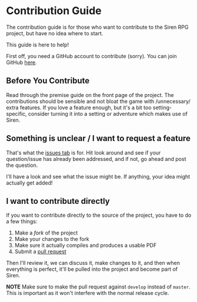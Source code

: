 # Contribution Guide

The contribution guide is for those who want to contribute to the Siren RPG project, but have no idea where to start.

This guide is here to help!

First off, you need a GitHub account to contribute (sorry).
You can join GitHub [here](https://github.com/join).

## Before You Contribute

Read through the premise guide on the front page of the project.
The contributions should be sensible and not bloat the game with /unnecessary/ extra features.
If you love a feature enough, but it's a bit too setting-specific, consider turning it into a setting or adventure which makes use of Siren.

## Something is unclear / I want to request a feature

That's what the [issues tab](https://github.com/ElectricCoffee/SirenRPG/issues) is for.
Hit look around and see if your question/issue has already been addressed, and if not, go ahead and post the question.

I'll have a look and see what the issue might be.
If anything, your idea might actually get added!

## I want to contribute directly

If you want to contribute directly to the source of the project, you have to do a few things:

1. Make a _fork_ of the project
2. Make your changes to the fork
3. Make sure it actually compiles and produces a usable PDF
4. Submit a [pull request](https://github.com/ElectricCoffee/SirenRPG/pulls)

Then I'll review it, we can discuss it, make changes to it, and then when everything is perfect, it'll be pulled into the project and become part of Siren.

**NOTE** Make sure to make the pull request against `develop` instead of `master`.
This is important as it won't interfere with the normal release cycle.
